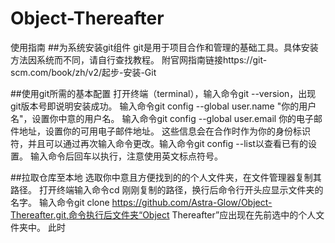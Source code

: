 # Object-Thereafter
使用指南
##为系统安装git组件
git是用于项目合作和管理的基础工具。具体安装方法因系统而不同，请自行查找教程。
附官网指南链接https://git-scm.com/book/zh/v2/起步-安装-Git

##使用git所需的基本配置
打开终端（terminal），输入命令git --version，出现git版本号即说明安装成功。
输入命令git config --global user.name "你的用户名"，设置你中意的用户名。
输入命令git config --global user.email 你的电子邮件地址，设置你的可用电子邮件地址。
这些信息会在合作时作为你的身份标识符，并且可以通过再次输入命令更改。输入命令git config --list以查看已有的设置。
输入命令后回车以执行，注意使用英文标点符号。

##拉取仓库至本地
选取你中意且方便找到的的个人文件夹，在文件管理器复制其路径。
打开终端输入命令cd 刚刚复制的路径，换行后命令行开头应显示文件夹的名字。
输入命令git clone https://github.com/Astra-Glow/Object-Thereafter.git,命令执行后文件夹“Object Thereafter”应出现在先前选中的个人文件夹中。
此时

